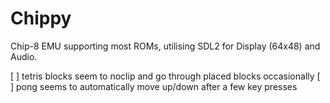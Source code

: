 # Chippy
Chip-8 EMU supporting most ROMs, utilising SDL2 for Display (64x48) and Audio.


[ ] tetris blocks seem to noclip and go through placed blocks occasionally
[ ] pong seems to automatically move up/down after a few key presses
